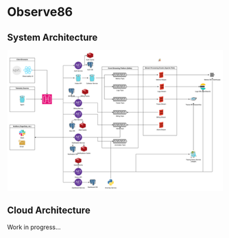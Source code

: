 # Observe86

## System Architecture

![System Architecture](./images/system-architecture.svg)

## Cloud Architecture

Work in progress...

<!-- ![Cloud Architecture](./images/cloud-architecture.svg) -->
